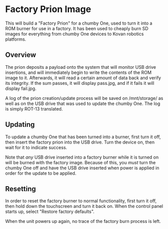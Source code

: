 Factory Prion Image
===================


This will build a "Factory Prion" for a chumby One, used to turn it into a
ROM burner for use in a factory.  It has been used to cheaply burn SD images
for everything from chumby One devices to Kovan robotics platforms.

Overview
----------

The prion deposits a payload onto the system that will monitor USB drive
insertions, and will immediately begin to write the contents of the ROM
image to it.  Afterwards, it will read a certain amount of data back and
verify its integrity.  If the sum passes, it will display pass.jpg, and if
it fails it will display fail.jpg.

A log of the prion creation/update process will be saved on /mnt/storage/
as well as on the USB drive that was used to update the chumby One.  The
log is simply ROT-13 translated.


Updating
--------

To update a chumby One that has been turned into a burner, first turn it off,
then insert the factory prion into the USB drive.  Turn the device on, then
wait for it to indicate success.

Note that *any* USB drive inserted into a factory burner while it is
turned on will be burned with the factory image.  Because of this, you *must*
turn the chumby One off and have the USB drive inserted when power is applied
in order for the update to be applied.


Resetting
---------

In order to reset the factory burner to normal functionality, first turn it off,
then hold down the touchscreen and turn it back on.  When the control panel
starts up, select "Restore factory defaults".

When the unit powers up again, no trace of the factory burn process is left.
